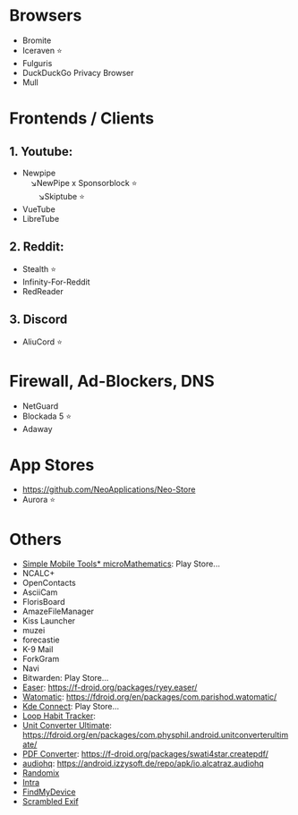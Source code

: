 # Browsers
* Bromite
* Iceraven ⭐
* Fulguris 
* DuckDuckGo Privacy Browser
* Mull

# Frontends / Clients

## 1. Youtube:

* Newpipe<br>&emsp;↘️NewPipe x Sponsorblock ⭐<br>&emsp;&emsp;↘️Skiptube ⭐
* VueTube
* LibreTube

## 2. Reddit:

* Stealth ⭐
* Infinity-For-Reddit
* RedReader

## 3. Discord

* AliuCord ⭐

# Firewall, Ad-Blockers, DNS

* NetGuard
* Blockada 5 ⭐
* Adaway

# App Stores

* https://github.com/NeoApplications/Neo-Store
* Aurora ⭐

# Others

* [Simple Mobile Tools* microMathematics](https://github.com/SimpleMobileTools): Play Store...
* NCALC+
* OpenContacts
* AsciiCam
* FlorisBoard
* AmazeFileManager
* Kiss Launcher
* muzei
* forecastie
* K-9 Mail
* ForkGram
* Navi
* Bitwarden: Play Store...
* [Easer](https://github.com/renyuneyun/Easer): https://f-droid.org/packages/ryey.easer/
* [Watomatic](https://github.com/adeekshith/watomatic): https://fdroid.org/en/packages/com.parishod.watomatic/
* [Kde Connect](https://github.com/KDE/kdeconnect-android): Play Store...
* [Loop Habit Tracker](https://github.com/iSoron/uhabits): 
* [Unit Converter Ultimate](https://github.com/physphil/UnitConverterUltimate): https://fdroid.org/en/packages/com.physphil.android.unitconverterultimate/
* [PDF Converter](https://github.com/Swati4star/Images-to-PDF): https://f-droid.org/packages/swati4star.createpdf/ 
* [audiohq](https://github.com/Alcatraz323/audiohq_md2): https://android.izzysoft.de/repo/apk/io.alcatraz.audiohq
* [Randomix](https://github.com/m-i-n-a-r/randomix)
* [Intra](https://github.com/Jigsaw-Code/intra)
* [FindMyDevice](https://gitlab.com/Nulide/findmydevice)
* [Scrambled Exif](https://gitlab.com/juanitobananas/scrambled-exif)

